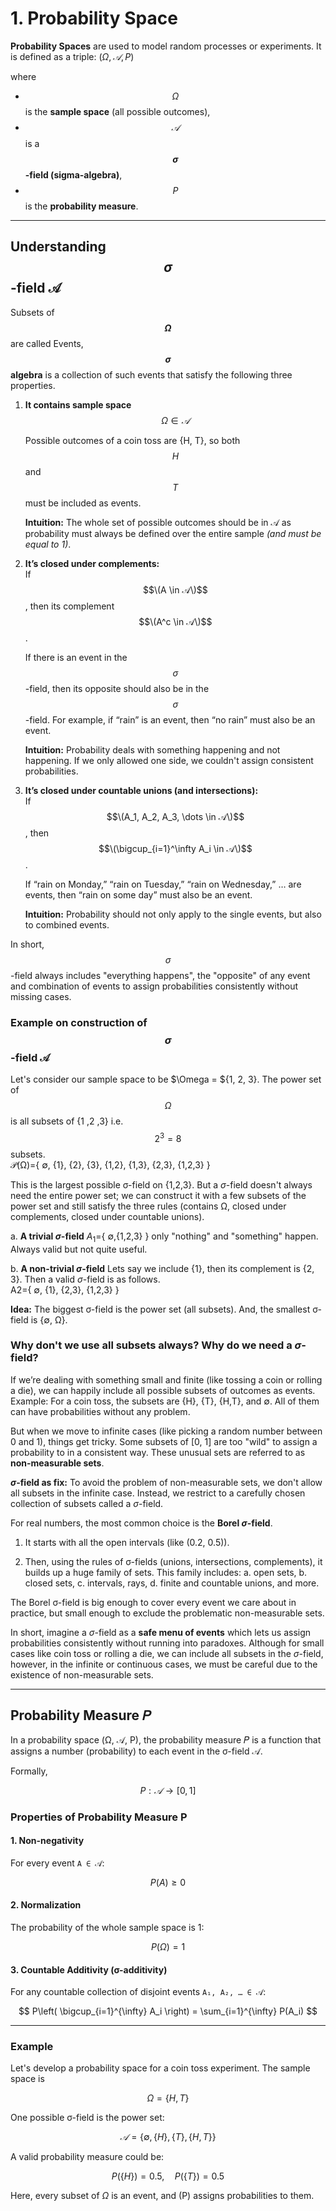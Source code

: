 # 1. Probability Space
**Probability Spaces** are used to model random processes or experiments. It is defined as a triple:
$(\Omega, 𝒜, P)$

where  
- $$\Omega$$ is the **sample space** (all possible outcomes),  
- $$𝒜$$ is a **$$\sigma$$-field (sigma-algebra)**,  
- $$P$$ is the **probability measure**. 

---

## Understanding $$\sigma$$-field 𝒜
Subsets of **$$\Omega$$** are called Events, **$$\sigma$$ algebra** is a collection of such events that satisfy the following three properties.
1. **It contains sample space** \
   $$\Omega \in 𝒜$$ 

   Possible outcomes of a coin toss are {H, T},  so both $$H$$ and $$T$$ must be included as events.
   
   **Intuition:** The whole set of possible outcomes should be in 𝒜 as probability must always be defined over the entire sample _(and must be equal to 1)_.
   
3. **It’s closed under complements:**  
   If $$\(A \in 𝒜\)$$, then its complement $$\(A^c \in 𝒜\)$$.
   
   If there is an event in the $$\sigma$$-field, then its opposite should also be in the $$\sigma$$-field. For example, if “rain” is an event, then “no rain” must also be an event.
      
   **Intuition:** Probability deals with something happening and not happening. If we only allowed one side, we couldn't assign consistent probabilities.

5. **It’s closed under countable unions (and intersections):**  
   If $$\(A_1, A_2, A_3, \dots \in 𝒜\)$$, then  
   $$\(\bigcup_{i=1}^\infty A_i \in 𝒜\)$$.
   
   If “rain on Monday,” “rain on Tuesday,” “rain on Wednesday,” … are events, then “rain on some day” must also be an event.
    
   **Intuition:** Probability should not only apply to the single events, but also to combined events.

In short, $$\sigma$$-field always includes "everything happens", the  "opposite" of any event and combination of events to assign probabilities consistently without missing cases.

### Example on construction of $$\sigma$$-field 𝒜
Let's consider our sample space to be $\Omega = ${1, 2, 3}. The power set of $$\Omega$$ is all subsets of {1 ,2 ,3} i.e. $$2^3 = 8$$ subsets.  
𝒫(Ω)={ ∅, {1}, {2}, {3}, {1,2}, {1,3}, {2,3}, {1,2,3} }

This is the largest possible σ-field on {1,2,3}. But a $\sigma$-field doesn't always need the entire power set; we can construct it with a few subsets of the power set and still satisfy the three rules (contains Ω, closed under complements, closed under countable unions).  

a. **A trivial $\sigma$-field** 
   $A_1​=${ ∅,{1,2,3} } only "nothing" and "something" happen. Always valid but not quite useful. 

b. **A non-trivial $\sigma$-field** 
   Lets say we include {1}, then its complement is {2, 3}. Then a valid $\sigma$-field is as follows.  
   A2​={ ∅, {1}, {2,3}, {1,2,3} }

**Idea:** The biggest σ-field is the power set (all subsets). And, the smallest σ-field is {∅, Ω}.

### Why don't we use all subsets always? Why do we need a $\sigma$-field?
If we’re dealing with something small and finite (like tossing a coin or rolling a die), we can happily include all possible subsets of outcomes as events.
Example: For a coin toss, the subsets are {H}, {T}, {H,T}, and ∅. All of them can have probabilities without any problem.

But when we move to infinite cases (like picking a random number between 0 and 1), things get tricky. Some subsets of [0, 1] are too "wild" to assign a probability to in a consistent way. These unusual sets are referred to as **non-measurable sets**.

**$\sigma$-field as fix:**
To avoid the problem of non-measurable sets, we don't allow all subsets in the infinite case. Instead, we restrict to a carefully chosen collection of subsets called a $\sigma$-field.

For real numbers, the most common choice is the **Borel $\sigma$-field**.

1. It starts with all the open intervals (like (0.2, 0.5)).

2. Then, using the rules of σ-fields (unions, intersections, complements), it builds up a huge family of sets. This family includes:
   a. open sets,
   b. closed sets,
   c. intervals, rays,
   d. finite and countable unions, and more.

The Borel σ-field is big enough to cover every event we care about in practice, but small enough to exclude the problematic non-measurable sets.

In short, imagine a $\sigma$-field as a **safe menu of events** which lets us assign probabilities consistently without running into paradoxes. Although for small cases like coin toss or rolling a die, we can include all subsets in the $\sigma$-field, however, in the infinite or continuous cases, we must be careful due to the existence of non-measurable sets.

---

## Probability Measure 𝑃
In a probability space (Ω, 𝒜, P), the probability measure 𝑃 is a function that assigns a number (probability) to each event in the σ-field 𝒜.

Formally,

$$
P: 𝒜 \to [0,1]
$$

### Properties of Probability Measure P

#### 1. Non-negativity
For every event `A ∈ 𝒜`:

$$
P(A) \geq 0
$$

#### 2. Normalization
The probability of the whole sample space is 1:

$$
P(\Omega) = 1
$$

#### 3. Countable Additivity (σ-additivity)
For any countable collection of disjoint events `A₁, A₂, … ∈ 𝒜`:

$$
P\left( \bigcup_{i=1}^{\infty} A_i \right) 
= \sum_{i=1}^{\infty} P(A_i)
$$


---

### Example

Let's develop a probability space for a coin toss experiment. The sample space is

$$
\Omega = \lbrace H, T \rbrace
$$

One possible σ-field is the power set:  

$$
𝒜 = \lbrace \emptyset, \lbrace H \rbrace, \lbrace T \rbrace, \lbrace H,T \rbrace \rbrace
$$

A valid probability measure could be:  

$$
P( \lbrace H \rbrace) = 0.5, \quad P( \lbrace T \rbrace) = 0.5
$$

Here, every subset of $\Omega$ is an event, and \(P\) assigns probabilities to them.

